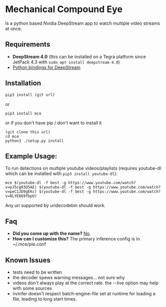# Mechanical Compound Eye
Is a python based Nvidia DeepStream app to watch multiple video streams at once.

## Requirements
- **DeepStream 4.0** (this can be installed on a Tegra platform since JetPack 
4.3 with `sudo apt install deepstream-4.0`)
- [Python bindings for DeepStream](https://github.com/NVIDIA-AI-IOT/deepstream_python_apps/blob/master/HOWTO.md#running-sample-applications)

## Installation
```shell
pip3 install (git url)
```
or
```shell
pip3 install mce
```
or if you don't have pip / don't want to install it
```shell
(git clone this url)
cd mce
python3 ./setup.py install
```

## Example Usage:

To run detections on multiple youtube videos/playlists (requires youtube-dl which can be installed with `pip3 install youtube-dl`):
```
mce $(youtube-dl -f best -g https://www.youtube.com/watch?v=pJ5cg83D5AE) $(youtube-dl -f best -g https://www.youtube.com/watch?v=peC1JD9gEKc) $(youtube-dl -f best -g https://www.youtube.com/watch?v=0LYE669fbpU)
```

Any uri supported by uridecodebin should work.

## Faq
- **Did you come up with the name?** [No](https://genius.com/Meshuggah-the-demons-name-is-surveillance-lyrics).
- **How can I customize this?** The primary inference config is in ~/.mce/pie.conf

## Known Issues
- tests need to be written
- the decoder spews warning messages... not sure why
- videos don't always play at the correct rate. the --live option may help with some sources
- nvinfer doesn't respect batch-engine-file set at runtime for loading a file,
leading to long start times.